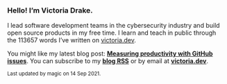 ### Hello! I’m Victoria Drake.

I lead software development teams in the cybersecurity industry and build open source products in my free time. I learn and teach in public through the 113657 words I’ve written on [victoria.dev](https://victoria.dev).

You might like my latest blog post: **[Measuring productivity with GitHub issues](https://victoria.dev/blog/measuring-productivity-with-github-issues/)**. You can subscribe to my [**blog RSS**](https://victoria.dev/index.xml) or by email at [**victoria.dev**](https://victoria.dev).

<sub>Last updated by magic on 14 Sep 2021.</sub>
